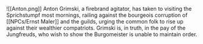 ![[Anton.png]]
Anton Grimski, a firebrand agitator, has taken to visiting the Sprichstumpf most mornings, railing against the bourgeois corruption of [[NPCs/Ernst Maler]] and the guilds, urging the common folk to rise up against their wealthier compatriots. Grimski is, in truth, in the pay of the Jungfreuds, who wish to show the Burgomeister is unable to maintain order.
